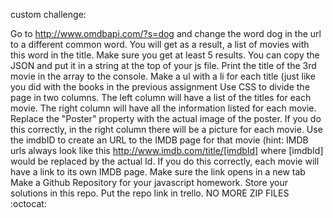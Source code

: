 custom challenge:

Go to http://www.omdbapi.com/?s=dog and change the word dog in the url to a different common word. You will get as a result, a list of movies with this word in the title. Make sure you get at least 5 results.
You can copy the JSON and put it in a string at the top of your js file. Print the title of the 3rd movie in the array to the console.
Make a ul with a li for each title (just like you did with the books in the previous assignment
Use CSS to divide the page in two columns. The left column will have a list of the titles for each movie. The right column will have all the information listed for each movie.
Replace the "Poster" property with the actual image of the poster. If you do this correctly, in the right column there will be a picture for each movie.
Use the imdbID to create an URL to the IMDB page for that movie (hint: IMDB urls always look like this http://www.imdb.com/title/[imdbId] where [imdbId] would be replaced by the actual Id. If you do this correctly, each movie will have a link to its own IMDB page. Make sure the link opens in a new tab
Make a Github Repository for your javascript homework. Store your solutions in this repo. Put the repo link in trello. NO MORE ZIP FILES :octocat: